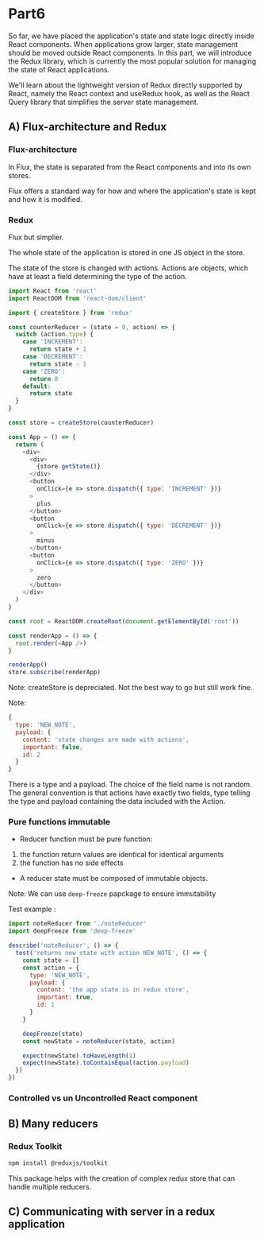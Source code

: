 # Part6

So far, we have placed the application's state and state logic directly inside React components. When applications grow larger, state management should be moved outside React components. In this part, we will introduce the Redux library, which is currently the most popular solution for managing the state of React applications.

We'll learn about the lightweight version of Redux directly supported by React, namely the React context and useRedux hook, as well as the React Query library that simplifies the server state management.

## A) Flux-architecture and Redux

### Flux-architecture

In Flux, the state is separated from the React components and into its own stores.

Flux offers a standard way for how and where the application's state is kept and how it is modified.

### Redux

Flux but simplier.

The whole state of the application is stored in one JS object in the store.

The state of the store is changed with actions. Actions are objects, which have at least a field determining the type of the action.

```js
import React from 'react'
import ReactDOM from 'react-dom/client'

import { createStore } from 'redux'

const counterReducer = (state = 0, action) => {
  switch (action.type) {
    case 'INCREMENT':
      return state + 1
    case 'DECREMENT':
      return state - 1
    case 'ZERO':
      return 0
    default:
      return state
  }
}

const store = createStore(counterReducer)

const App = () => {
  return (
    <div>
      <div>
        {store.getState()}
      </div>
      <button 
        onClick={e => store.dispatch({ type: 'INCREMENT' })}
      >
        plus
      </button>
      <button
        onClick={e => store.dispatch({ type: 'DECREMENT' })}
      >
        minus
      </button>
      <button 
        onClick={e => store.dispatch({ type: 'ZERO' })}
      >
        zero
      </button>
    </div>
  )
}

const root = ReactDOM.createRoot(document.getElementById('root'))

const renderApp = () => {
  root.render(<App />)
}

renderApp()
store.subscribe(renderApp)
```

Note: createStore is depreciated. Not the best way to go but still work fine.

Note: 

```js
{
  type: 'NEW_NOTE',
  payload: {
    content: 'state changes are made with actions',
    important: false,
    id: 2
  }
}
```

There is a type and a payload.
The choice of the field name is not random. The general convention is that actions have exactly two fields, type telling the type and payload containing the data included with the Action.


### Pure functions immutable

- Reducer function must be pure function:

 1) the function return values are identical for  identical arguments
 2) the function has no side effects

- A reducer  state must be  composed  of immutable objects.

Note: We can use `deep-freeze` papckage to ensure immutability

Test example :

```js
import noteReducer from './noteReducer'
import deepFreeze from 'deep-freeze'

describe('noteReducer', () => {
  test('returns new state with action NEW_NOTE', () => {
    const state = []
    const action = {
      type: 'NEW_NOTE',
      payload: {
        content: 'the app state is in redux store',
        important: true,
        id: 1
      }
    }

    deepFreeze(state)
    const newState = noteReducer(state, action)

    expect(newState).toHaveLength(1)
    expect(newState).toContainEqual(action.payload)
  })
})
```

### Controlled vs un Uncontrolled React component


## B) Many reducers

### Redux Toolkit

```bash
npm install @reduxjs/toolkit
```

This package helps with the creation of complex redux store that can handle multiple reducers.


## C) Communicating with server in a redux application
